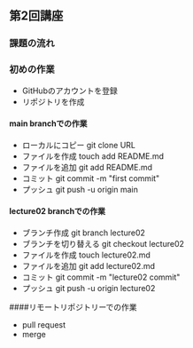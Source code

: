 ## 第2回講座

### 課題の流れ

### 初めの作業
* GitHubのアカウントを登録
* リポジトリを作成

#### main branchでの作業
* ローカルにコピー git clone URL
* ファイルを作成  touch add README.md
* ファイルを追加  git add README.md
* コミット git commit -m "first commit"
* プッシュ git push -u origin main

#### lecture02 branchでの作業
* ブランチ作成 git branch lecture02
* ブランチを切り替える git checkout lecture02
* ファイルを作成 touch lecture02.md  
* ファイルを追加 git add lecture02.md
* コミット git commit -m "lecture02 commit"
* プッシュ git push -u origin lecture02

####リモートリポジトリーでの作業
* pull request
* merge
